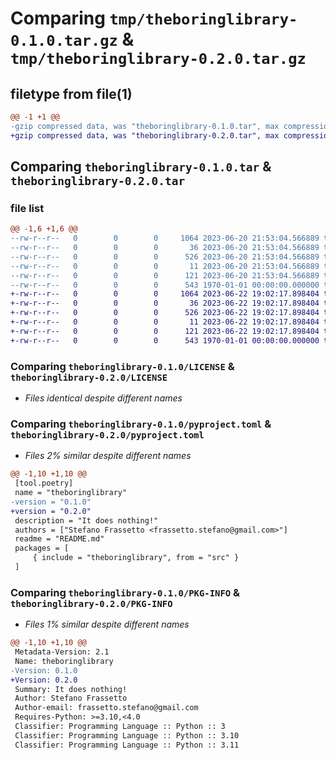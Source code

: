 # Comparing `tmp/theboringlibrary-0.1.0.tar.gz` & `tmp/theboringlibrary-0.2.0.tar.gz`

## filetype from file(1)

```diff
@@ -1 +1 @@
-gzip compressed data, was "theboringlibrary-0.1.0.tar", max compression
+gzip compressed data, was "theboringlibrary-0.2.0.tar", max compression
```

## Comparing `theboringlibrary-0.1.0.tar` & `theboringlibrary-0.2.0.tar`

### file list

```diff
@@ -1,6 +1,6 @@
--rw-r--r--   0        0        0     1064 2023-06-20 21:53:04.566889 theboringlibrary-0.1.0/LICENSE
--rw-r--r--   0        0        0       36 2023-06-20 21:53:04.566889 theboringlibrary-0.1.0/README.md
--rw-r--r--   0        0        0      526 2023-06-20 21:53:04.566889 theboringlibrary-0.1.0/pyproject.toml
--rw-r--r--   0        0        0       11 2023-06-20 21:53:04.566889 theboringlibrary-0.1.0/src/theboringlibrary/__init__.py
--rw-r--r--   0        0        0      121 2023-06-20 21:53:04.566889 theboringlibrary-0.1.0/src/theboringlibrary/core.py
--rw-r--r--   0        0        0      543 1970-01-01 00:00:00.000000 theboringlibrary-0.1.0/PKG-INFO
+-rw-r--r--   0        0        0     1064 2023-06-22 19:02:17.898404 theboringlibrary-0.2.0/LICENSE
+-rw-r--r--   0        0        0       36 2023-06-22 19:02:17.898404 theboringlibrary-0.2.0/README.md
+-rw-r--r--   0        0        0      526 2023-06-22 19:02:17.898404 theboringlibrary-0.2.0/pyproject.toml
+-rw-r--r--   0        0        0       11 2023-06-22 19:02:17.898404 theboringlibrary-0.2.0/src/theboringlibrary/__init__.py
+-rw-r--r--   0        0        0      121 2023-06-22 19:02:17.898404 theboringlibrary-0.2.0/src/theboringlibrary/core.py
+-rw-r--r--   0        0        0      543 1970-01-01 00:00:00.000000 theboringlibrary-0.2.0/PKG-INFO
```

### Comparing `theboringlibrary-0.1.0/LICENSE` & `theboringlibrary-0.2.0/LICENSE`

 * *Files identical despite different names*

### Comparing `theboringlibrary-0.1.0/pyproject.toml` & `theboringlibrary-0.2.0/pyproject.toml`

 * *Files 2% similar despite different names*

```diff
@@ -1,10 +1,10 @@
 [tool.poetry]
 name = "theboringlibrary"
-version = "0.1.0"
+version = "0.2.0"
 description = "It does nothing!"
 authors = ["Stefano Frassetto <frassetto.stefano@gmail.com>"]
 readme = "README.md"
 packages = [
     { include = "theboringlibrary", from = "src" }
 ]
```

### Comparing `theboringlibrary-0.1.0/PKG-INFO` & `theboringlibrary-0.2.0/PKG-INFO`

 * *Files 1% similar despite different names*

```diff
@@ -1,10 +1,10 @@
 Metadata-Version: 2.1
 Name: theboringlibrary
-Version: 0.1.0
+Version: 0.2.0
 Summary: It does nothing!
 Author: Stefano Frassetto
 Author-email: frassetto.stefano@gmail.com
 Requires-Python: >=3.10,<4.0
 Classifier: Programming Language :: Python :: 3
 Classifier: Programming Language :: Python :: 3.10
 Classifier: Programming Language :: Python :: 3.11
```

